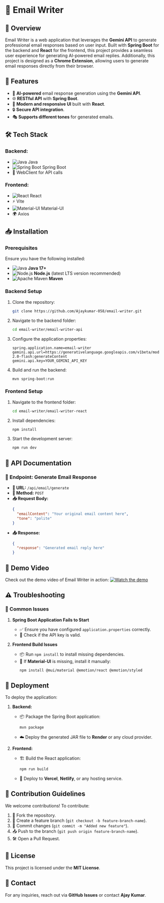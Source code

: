 # 📧 Email Writer

## 📌 Overview
Email Writer is a web application that leverages the **Gemini API** to generate professional email responses based on user input. Built with **Spring Boot** for the backend and **React** for the frontend, this project provides a seamless user experience for generating AI-powered email replies. Additionally, this project is designed as a **Chrome Extension**, allowing users to generate email responses directly from their browser.

## 🚀 Features
- 🤖 **AI-powered** email response generation using the **Gemini API**.
- 🌐 **RESTful API** with **Spring Boot**.
- 🎨 **Modern and responsive UI** built with **React**.
- 🔒 **Secure API integration**.
- 🎭 **Supports different tones** for generated emails.

## 🛠 Tech Stack
### Backend:
- ![Java](https://img.shields.io/badge/Java-ED8B00?style=flat&logo=java&logoColor=white) Java
- ![Spring Boot](https://img.shields.io/badge/Spring%20Boot-6DB33F?style=flat&logo=spring-boot&logoColor=white) Spring Boot
- 🔗 WebClient for API calls

### Frontend:
- ![React](https://img.shields.io/badge/React-61DAFB?style=flat&logo=react&logoColor=white) React
- ⚡ Vite
- ![Material-UI](https://img.shields.io/badge/Material--UI-007FFF?style=flat&logo=mui&logoColor=white) Material-UI
- 🌍 Axios

## 📥 Installation

### Prerequisites
Ensure you have the following installed:
- ![Java](https://img.shields.io/badge/Java-ED8B00?style=flat&logo=java&logoColor=white) **Java 17+**
- ![Node.js](https://img.shields.io/badge/Node.js-339933?style=flat&logo=node.js&logoColor=white) **Node.js** (latest LTS version recommended)
- ![Apache Maven](https://img.shields.io/badge/Maven-C71A36?style=flat&logo=apache-maven&logoColor=white) **Maven**

### Backend Setup
1. Clone the repository:
   ```sh
   git clone https://github.com/Ajaykumar-058/email-writer.git
   ```
2. Navigate to the backend folder:
   ```sh
   cd email-writer/email-writer-api
   ```
3. Configure the application properties:
   ```properties
   spring.application.name=email-writer
   gemini.api.url=https://generativelanguage.googleapis.com/v1beta/models/gemini-2.0-flash:generateContent
   gemini.api.key=YOUR_GEMINI_API_KEY
   ```
4. Build and run the backend:
   ```sh
   mvn spring-boot:run
   ```

### Frontend Setup
1. Navigate to the frontend folder:
   ```sh
   cd email-writer/email-writer-react
   ```
2. Install dependencies:
   ```sh
   npm install
   ```
3. Start the development server:
   ```sh
   npm run dev
   ```

## 📡 API Documentation
### 🔗 Endpoint: Generate Email Response
- **📍 URL:** `/api/email/generate`
- **📨 Method:** `POST`
- **📥 Request Body:**
  ```json
  {
    "emailContent": "Your original email content here",
    "tone": "polite"
  }
  ```
- **📤 Response:**
  ```json
  {
    "response": "Generated email reply here"
  }
  ```

## 🎥 Demo Video
Check out the demo video of Email Writer in action:
[![Watch the demo](https://img.shields.io/badge/Watch%20Demo-FF0000?style=flat&logo=youtube&logoColor=white)](YOUR_VIDEO_LINK_HERE)

## ⚠️ Troubleshooting
### 🛑 Common Issues
1. **Spring Boot Application Fails to Start**
   - ✅ Ensure you have configured `application.properties` correctly.
   - 🔑 Check if the API key is valid.

2. **Frontend Build Issues**
   - 📦 Run `npm install` to install missing dependencies.
   - 🎨 If **Material-UI** is missing, install it manually:
     ```sh
     npm install @mui/material @emotion/react @emotion/styled
     ```

## 🚀 Deployment
To deploy the application:
1. **Backend:**
   - 📦 Package the Spring Boot application:
     ```sh
     mvn package
     ```
   - ☁️ Deploy the generated JAR file to **Render** or any cloud provider.

2. **Frontend:**
   - 🏗 Build the React application:
     ```sh
     npm run build
     ```
   - 🚀 Deploy to **Vercel**, **Netlify**, or any hosting service.

## 🤝 Contribution Guidelines
We welcome contributions! To contribute:
1. 🔀 Fork the repository.
2. 🌱 Create a feature branch (`git checkout -b feature-branch-name`).
3. 📝 Commit changes (`git commit -m "Added new feature"`).
4. 📤 Push to the branch (`git push origin feature-branch-name`).
5. 🛠 Open a Pull Request.

## 📜 License
This project is licensed under the **MIT License**.

## 📩 Contact
For any inquiries, reach out via **GitHub Issues** or contact **Ajay Kumar**.

